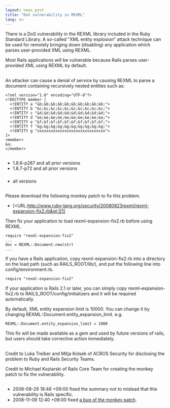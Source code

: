 ```yaml
---
layout: news_post
title: "DoS vulnerability in REXML"
lang: en
---
```


There is a DoS vulnerability in the REXML library included in the Ruby
Standard Library. A so-called \"XML entity explosion\" attack technique
can be used for remotely bringing down (disabling) any application which
parses user-provided XML using REXML.

Most Rails applications will be vulnerable because Rails parses
user-provided XML using REXML by default.

## 

An attacker can cause a denial of service by causing REXML to parse a
document containing recursively nested entities such as:

    <?xml version="1.0" encoding="UTF-8"?>
    <!DOCTYPE member [
      <!ENTITY a "&b;&b;&b;&b;&b;&b;&b;&b;&b;&b;">
      <!ENTITY b "&c;&c;&c;&c;&c;&c;&c;&c;&c;&c;">
      <!ENTITY c "&d;&d;&d;&d;&d;&d;&d;&d;&d;&d;">
      <!ENTITY d "&e;&e;&e;&e;&e;&e;&e;&e;&e;&e;">
      <!ENTITY e "&f;&f;&f;&f;&f;&f;&f;&f;&f;&f;">
      <!ENTITY f "&g;&g;&g;&g;&g;&g;&g;&g;&g;&g;">
      <!ENTITY g "xxxxxxxxxxxxxxxxxxxxxxxxxxxxxx">
    ]>
    <member>
    &a;
    </member>

## 

### 

* 1\.8.6-p287 and all prior versions
* 1\.8.7-p72 and all prior versions

### 

* all versions

## 

Please download the following monkey patch to fix this problem.

* [&lt;URL:http://www.ruby-lang.org/security/20080823rexml/rexml-expansion-fix2.rb&gt;][1]

Then fix your application to load rexml-expansion-fix2.rb before using
REXML.

    require "rexml-expansion-fix2"
    ...
    doc = REXML::Document.new(str)
    ...

If you have a Rails application, copy rexml-expansion-fix2.rb into a
directory on the load path (such as RAILS\_ROOT/lib/), and put the
following line into config/environment.rb.

    require "rexml-expansion-fix2"

If your application is Rails 2.1 or later, you can simply copy
rexml-expansion-fix2.rb to RAILS\_ROOT/config/initializers and it will
be required automatically.

By default, XML entity expansion limit is 10000. You can change it by
changing REXML::Document.entity\_expansion\_limit. e.g.

    REXML::Document.entity_expansion_limit = 1000

This fix will be made available as a gem and used by future versions of
rails, but users should take corrective action immediately.

## 

Credit to Luka Treiber and Mitja Kolsek of ACROS Security for disclosing
the problem to Ruby and Rails Security Teams.

Credit to Michael Koziarski of Rails Core Team for creating the monkey
patch to fix the vulnerability.

## 

* 2008-08-29 18:46 +09:00 fixed the summary not to mislead that this
  vulnerability is Rails specific.
* 2008-11-09 12:40 +09:00 fixed [a bug of the monkey patch][2].



[1]: http://www.ruby-lang.org/security/20080823rexml/rexml-expansion-fix2.rb 
[2]: http://bugs.debian.org/cgi-bin/bugreport.cgi?bug=502535 
